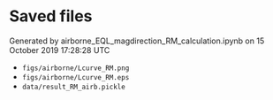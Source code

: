 # Saved files 


Generated by airborne_EQL_magdirection_RM_calculation.ipynb on 15 October 2019 17:28:28 UTC

*  `figs/airborne/Lcurve_RM.png` 
*  `figs/airborne/Lcurve_RM.eps` 
*  `data/result_RM_airb.pickle` 

